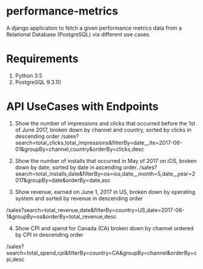 # performance-metrics
A django application to fetch a given performance metrics data from a Relational Database (PostgreSQL) via different use cases.

# Requirements
1. Python 3.5
2. PostgreSQL 9.3.10

# API UseCases with Endpoints

1. Show the number of impressions and clicks that occurred before the 1st of June 2017, broken down by channel and country, sorted by clicks in descending order
 /sales?search=total_clicks,total_impressions&filterBy=date__lte=2017-06-01&groupBy=channel,country&orderBy=clicks,desc

2. Show the number of installs that occurred in May of 2017 on iOS, broken down by date, sorted by date in ascending order.
 /sales?search=total_installs,date&filterBy=os=ios,date__month=5,date__year=2017&groupBy=date&orderBy=date,asc

3. Show revenue, earned on June 1, 2017 in US, broken down by operating system and sorted by revenue in descending order
 
 /sales?search=total_revenue,date&filterBy=country=US,date=2017-06-1&groupBy=os&orderBy=total_revenue,desc

4. Show CPI and spend for Canada (CA) broken down by channel ordered by CPI in descending order
 
 /sales?search=total_spend,cpi&filterBy=country=CA&groupBy=channel&orderBy=cpi,desc
